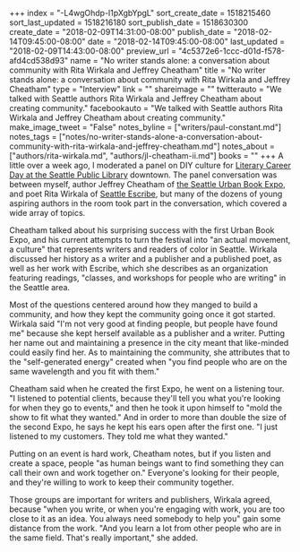 +++
index = "-L4wgOhdp-l1pXgbYpgL"
sort_create_date = 1518215460
sort_last_updated = 1518216180
sort_publish_date = 1518630300
create_date = "2018-02-09T14:31:00-08:00"
publish_date = "2018-02-14T09:45:00-08:00"
date = "2018-02-14T09:45:00-08:00"
last_updated = "2018-02-09T14:43:00-08:00"
preview_url = "4c5372e6-1ccc-d01d-f578-afd4cd538d93"
name = "No writer stands alone: a conversation about community with Rita Wirkala and Jeffrey Cheatham"
title = "No writer stands alone: a conversation about community with Rita Wirkala and Jeffrey Cheatham"
type = "Interview"
link = ""
shareimage = ""
twitterauto = "We talked with Seattle authors Rita Wirkala and Jeffrey Cheatham about creating community."
facebookauto = "We talked with Seattle authors Rita Wirkala and Jeffrey Cheatham about creating community."
make_image_tweet = "False"
notes_byline = ["writers/paul-constant.md"]
notes_tags = ["notes/no-writer-stands-alone-a-conversation-about-community-with-rita-wirkala-and-jeffrey-cheatham.md"]
notes_about = ["authors/rita-wirkala.md", "authors/jl-cheatham-ii.md"]
books = ""
+++
A little over a week ago, I moderated a panel on DIY culture for [Literary Career Day at the Seattle Public Library](http://www.spl.org/locations/central-library/cen-events-at-the-central-library?trumbaEmbed=view%3Devent%26eventid%3D126388054) downtown. The panel conversation was between myself, author Jeffrey Cheatham of [the Seattle Urban Book Expo](http://www.seattlereviewofbooks.com/notes/2017/08/23/literary-event-of-the-week-seattle-urban-book-expo-at-washington-hall/), and poet Rita Wirkala of [Seattle Escribe]( http://www.seattleescribe.org/), but many of the dozens of young aspiring authors in the room took part in the conversation, which covered a wide array of topics. 

Cheatham talked about his surprising success with the first Urban Book Expo, and his current attempts to turn the festival into "an actual movement, a culture" that represents writers and readers of color in Seattle. Wirkala discussed her history as a writer and a publisher and a published poet, as well as her work with Escribe, which she describes as an organization featuring readings, "classes, and workshops for people who are writing" in the Seattle area.

Most of the questions centered around how they manged to build a community, and how they kept the community going once it got started. Wirkala said "I'm not very good at finding people, but people have found me" because she kept herself available as a publisher and a writer. Putting her name out and maintaining a presence in the city meant that like-minded could easily find her. As to maintaining the community, she attributes that to the "self-generated energy" created when "you find people who are on the same wavelength and you fit with them."

Cheatham said when he created the first Expo, he went on a listening tour. "I listened to potential clients, because they'll tell you what you're looking for when they go to events," and then he took it upon himself to "mold the show to fit what they wanted." And in order to more than double the size of the second Expo, he says he kept his ears open after the first one. "I just listened to my customers. They told me what they wanted." 

Putting on an event is hard work, Cheatham notes, but if you listen and create a space, people "as human beings want to find something they can call their own and work together on." Everyone's looking for their people, and they're willing to work to keep their community together.

Those groups are important for writers and publishers, Wirkala agreed, because "when you write, or when you're engaging with work, you are too close to it as an idea. You always need somebody to help you" gain some distance from the work. "And you learn a lot from other people who are in the same field. That's really important," she added.
